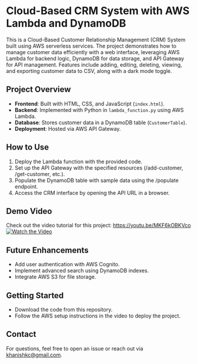 # Cloud-Based CRM System with AWS Lambda and DynamoDB

This is a Cloud-Based Customer Relationship Management (CRM) System built using AWS serverless services. The project demonstrates how to manage customer data efficiently with a web interface, leveraging AWS Lambda for backend logic, DynamoDB for data storage, and API Gateway for API management. Features include adding, editing, deleting, viewing, and exporting customer data to CSV, along with a dark mode toggle.

## Project Overview
- **Frontend**: Built with HTML, CSS, and JavaScript (`index.html`).
- **Backend**: Implemented with Python in `lambda_function.py` using AWS Lambda.
- **Database**: Stores customer data in a DynamoDB table (`CustomerTable`).
- **Deployment**: Hosted via AWS API Gateway.

## How to Use
1. Deploy the Lambda function with the provided code.
2. Set up the API Gateway with the specified resources (/add-customer, /get-customer, etc.).
3. Populate the DynamoDB table with sample data using the /populate endpoint.
4. Access the CRM interface by opening the API URL in a browser.

## Demo Video
Check out the video tutorial for this project:
https://youtu.be/MKF6kOBKVco
[![Watch the Video](https://img.youtube.com/vi/MKF6kOBKVco/0.jpg)](https://www.youtube.com/watch?v=MKF6kOBKVco)

## Future Enhancements
- Add user authentication with AWS Cognito.
- Implement advanced search using DynamoDB indexes.
- Integrate AWS S3 for file storage.

## Getting Started
- Download the code from this repository.
- Follow the AWS setup instructions in the video to deploy the project.

## Contact
For questions, feel free to open an issue or reach out via khanishkc@gmail.com.
